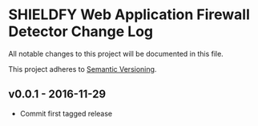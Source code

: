 # SHIELDFY Web Application Firewall Detector Change Log

All notable changes to this project will be documented in this file.

This project adheres to [Semantic Versioning](CONTRIBUTING.md).


## v0.0.1 - 2016-11-29
- Commit first tagged release
